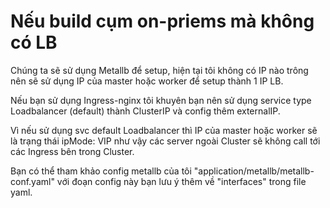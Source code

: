 # Nếu build cụm on-priems mà không có LB

Chúng ta sẽ sử dụng Metallb để setup, hiện tại tôi không có IP nào trông nên sẽ sử dụng IP của master hoặc worker để setup thành 1 IP LB. 

Nếu bạn sử dụng Ingress-nginx tôi khuyên bạn nên sử dụng service type Loadbalancer (default) thành ClusterIP và config thêm externalIP.

Vì nếu sử dụng svc default Loadbalancer thì IP của master hoặc worker sẽ là trạng thái ipMode: VIP như vậy các server ngoài Cluster sẽ không call tới các Ingress bên trong Cluster. 

Bạn có thể tham khảo config metallb của tôi "application/metallb/metallb-conf.yaml" với đoạn config này bạn lưu ý thêm về "interfaces" trong file yaml.
